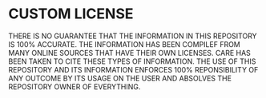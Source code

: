 # CUSTOM LICENSE

THERE IS NO GUARANTEE THAT THE INFORMATION IN THIS REPOSITORY IS 100% ACCURATE. THE INFORMATION HAS BEEN COMPILEF FROM MANY ONLINE SOURCES THAT HAVE THEIR OWN LICENSES. CARE HAS BEEN TAKEN TO CITE THESE TYPES OF INFORMATION. THE USE OF THIS REPOSITORY AND ITS INFORMATION ENFORCES 100% REPONSIBILITY OF ANY OUTCOME BY ITS USAGE ON THE USER AND ABSOLVES THE REPOSITORY OWNER OF EVERYTHING.